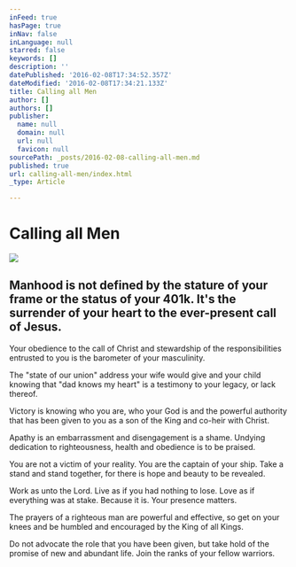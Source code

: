 ```yaml
---
inFeed: true
hasPage: true
inNav: false
inLanguage: null
starred: false
keywords: []
description: ''
datePublished: '2016-02-08T17:34:52.357Z'
dateModified: '2016-02-08T17:34:21.133Z'
title: Calling all Men
author: []
authors: []
publisher:
  name: null
  domain: null
  url: null
  favicon: null
sourcePath: _posts/2016-02-08-calling-all-men.md
published: true
url: calling-all-men/index.html
_type: Article

---
```

# Calling all Men
![](https://the-grid-user-content.s3-us-west-2.amazonaws.com/ee6e449a-08ed-459c-bfd2-61e8920c51f8.jpg)

## Manhood is not defined by the stature of your frame or the status of your 401k. It's the surrender of your heart to the ever-present call of Jesus.

Your obedience to the call of Christ and stewardship of the responsibilities entrusted to you is the barometer of your masculinity.

The "state of our union" address your wife would give and your child knowing that "dad knows my heart" is a testimony to your legacy, or lack thereof.

Victory is knowing who you are, who your God is and the powerful authority that has been given to you as a son of the King and co-heir with Christ.

Apathy is an embarrassment and disengagement is a shame. Undying dedication to righteousness, health and obedience is to be praised.

You are not a victim of your reality.  You are the captain of your ship. Take a stand and stand together, for there is hope and beauty to be revealed.

Work as unto the Lord.  Live as if you had nothing to lose. Love as if everything was at stake. Because it is.  Your presence matters.

The prayers of a righteous man are powerful and effective, so get on your knees and be humbled and encouraged by the King of all Kings.

Do not advocate the role that you have been given, but take hold of the promise of new and abundant life. Join the ranks of your fellow warriors.